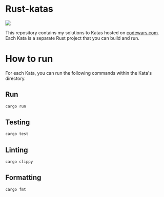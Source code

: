 # Rust-katas
[![](https://www.codewars.com/users/tbsklg/badges/micro)](https://www.codewars.com/users/tbsklg)

This repository contains my solutions to Katas hosted on [codewars.com](https://www.codewars.com/).
Each Kata is a separate Rust project that you can build and run.

# How to run
For each Kata, you can run the following commands within the Kata's directory.

## Run
```bash
cargo run
```

## Testing
```bash
cargo test
```

## Linting
```bash
cargo clippy
```

## Formatting
```bash
cargo fmt
```
